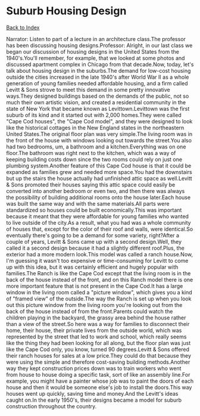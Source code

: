 # Suburb Housing Design
[Back to Index](https://github.com/windows10010/tpoExtractor/blog/master/README.md)

Narrator: Listen to part of a lecture in an architecture class.The professor has been discussing housing designs.Professor: Alright, in our last class we began our discussion of housing designs in the United States from the 1940's.You'll remember, for example, that we looked at some photos and discussed apartment complex in Chicago from that decade.Now, today, let's talk about housing design in the suburbs.The demand for low-cost housing outside the cities increased in the late 1940's after World War II as a whole generation of young families needed affordable housing, and a firm called Levitt & Sons strove to meet this demand in some pretty innovative ways.They designed buildings based on the demands of the public, not so much their own artistic vision, and created a residential community in the state of New York that became known as Levittown.Levittown was the first suburb of its kind and it started out with 2,000 homes.They were called "Cape Cod houses", the "Cape Cod model", and they were designed to look like the historical cottages in the New England states in the northeastern United States.The original floor plan was very simple.The living room was in the front of the house with windows looking out towards the street.You also had two bedrooms, um, a bathroom and a kitchen.Everything was on one floor.The bathroom was right next to the kitchen, which was a way of keeping building costs down since the two rooms could rely on just one plumbing system.Another feature of this Cape Cod house is that it could be expanded as families grew and needed more space.You had the downstairs but up the stairs the house actually had unfinished attic space as well.Levitt & Sons promoted their houses saying this attic space could easily be converted into another bedroom or even two, and then there was always the possibility of building additional rooms onto the house later.Each house was built the same way and with the same materials.All parts were standardized so houses could be built economically.This was important because it meant that they were affordable for young families who wanted to live outside of the city.As a result, what you had was a whole community of houses that, except for the color of their roof and walls, were identical.So eventually there's going to be a demand for some variety, right?After a couple of years, Levitt & Sons came up with a second design.Well, they called it a second design because it had a slightly different roof.Plus, the exterior had a more modern look.This model was called a ranch house.Now, I'm guessing it wasn't too expensive or time-consuming for Levitt to come up with this idea, but it was certainly efficient and hugely popular with families.The Ranch is like the Cape Cod except that the living room is in the back of the house instead of the front, and on this Ranch model there is one more important feature that is not present in the Cape Cod.It has a large window in the living room called a "picture window", which gives you a kind of "framed view" of the outside.The way the Ranch is set up when you look out this picture window from the living room you're looking out from the back of the house instead of from the front.Parents could watch the children playing in the backyard, the grassy area behind the house rather than a view of the street.So here was a way for families to disconnect their home, their house, their private lives from the outside world, which was represented by the street that led to work and school, which really seems like the thing they had been looking for all along, but the floor plan was just like the Cape Cod only, you know, turned 90 degrees.Levitt & Sons offered their ranch houses for sales at a low price.They could do that because they were using the simple and therefore cost-saving building methods.Another way they kept construction prices down was to train workers who went from house to house doing a specific task, sort of like an assembly line.For example, you might have a painter whose job was to paint the doors of each house and then it would be someone else's job to install the doors.This way houses went up quickly, saving time and money.And the Levitt's ideas caught on.In the early 1950's, their designs became a model for suburb construction throughout the country.
 